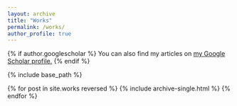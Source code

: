```yaml
---
layout: archive
title: "Works"
permalink: /works/
author_profile: true
---
```


{% if author.googlescholar %}
  You can also find my articles on <u><a href="{{author.googlescholar}}">my Google Scholar profile</a>.</u>
{% endif %}

{% include base_path %}

{% for post in site.works reversed %}
  {% include archive-single.html %}
{% endfor %}
